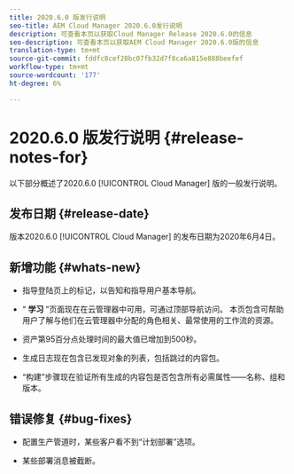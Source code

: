 ```yaml
---
title: 2020.6.0 版发行说明
seo-title: AEM Cloud Manager 2020.6.0发行说明
description: 可查看本页以获取Cloud Manager Release 2020.6.0的信息
seo-description: 可查看本页以获取AEM Cloud Manager 2020.6.0版的信息
translation-type: tm+mt
source-git-commit: fddfc8cef28bc07fb32d7f8ca6a815e888beefef
workflow-type: tm+mt
source-wordcount: '177'
ht-degree: 6%

---
```


# 2020.6.0 版发行说明 {#release-notes-for}

以下部分概述了2020.6.0 [!UICONTROL Cloud Manager] 版的一般发行说明。

## 发布日期 {#release-date}

版本2020.6.0 [!UICONTROL Cloud Manager] 的发布日期为2020年6月4日。

## 新增功能 {#whats-new}

* 指导登陆页上的标记，以告知和指导用户基本导航。

* “ **学习** ”页面现在在云管理器中可用，可通过顶部导航访问。 本页包含可帮助用户了解与他们在云管理器中分配的角色相关、最常使用的工作流的资源。

* 资产第95百分点处理时间的最大值已增加到500秒。

* 生成日志现在包含已发现对象的列表，包括跳过的内容包。

* “构建”步骤现在验证所有生成的内容包是否包含所有必需属性——名称、组和版本。

## 错误修复 {#bug-fixes}

* 配置生产管道时，某些客户看不到“计划部署”选项。

* 某些部署消息被截断。

